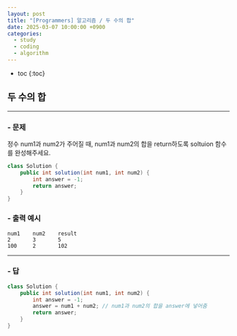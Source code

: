 ```yaml
---
layout: post
title: "[Programmers] 알고리즘 / 두 수의 합"
date: 2025-03-07 10:00:00 +0900
categories: 
  - study
  - coding
  - algorithm
---
```


* toc
{:toc}

## 두 수의 합

---

### - 문제

정수 num1과 num2가 주어질 때, num1과 num2의 합을 return하도록 soltuion 함수를 완성해주세요.

```java
class Solution {
    public int solution(int num1, int num2) {
        int answer = -1;
        return answer;
    }
}
```

### - 출력 예시

```
num1	num2	result
2	    3	    5
100	    2	    102
```

<!-- >  -->

---

### - 답

```java
class Solution {
    public int solution(int num1, int num2) {
        int answer = -1;
        answer = num1 + num2; // num1과 num2의 합을 answer에 넣어줌
        return answer;
    }
}
```

<!--  -->
